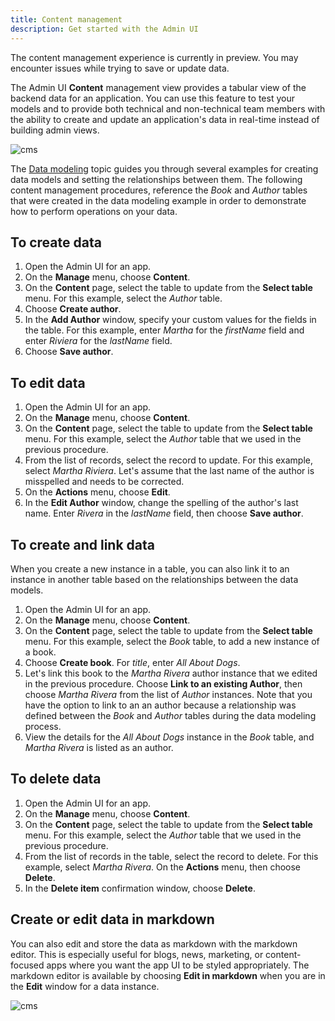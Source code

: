 ```yaml
---
title: Content management
description: Get started with the Admin UI
---
```


<amplify-callout warning>

The content management experience is currently in preview. You may encounter issues while trying to save or update data.

</amplify-callout>

The Admin UI **Content** management view provides a tabular view of the backend data for an application. You can use this feature to test your models and to provide both technical and non-technical team members with the ability to create and update an application's data in real-time instead of building admin views.

![cms](~/images/console/cms.png)

The [Data modeling](~/console/data/data-model.md) topic guides you through several examples for creating data models and setting the relationships between them. The following content management procedures, reference the *Book* and *Author* tables that were created in the data modeling example in order to demonstrate how to perform operations on your data.

## To create data
1. Open the Admin UI for an app.
2. On the **Manage** menu, choose **Content**.
3. On the **Content** page, select the table to update from the **Select table** menu. For this example, select the *Author* table.
4. Choose **Create author**.
5. In the **Add Author** window, specify your custom values for the fields in the table. For this example, enter *Martha* for the *firstName* field and enter *Riviera* for the *lastName* field.
6. Choose **Save author**.

## To edit data
1. Open the Admin UI for an app.
2. On the **Manage** menu, choose **Content**.
3. On the **Content** page, select the table to update from the **Select table** menu. For this example, select the *Author* table that we used in the previous procedure.
4. From the list of records, select the record to update. For this example, select *Martha Riviera*. Let's assume that the last name of the author is misspelled and needs to be corrected.
5. On the **Actions** menu, choose **Edit**.
6. In the **Edit Author** window, change the spelling of the author's last name. Enter *Rivera* in the *lastName* field, then choose **Save author**.

## To create and link data
When you create a new instance in a table, you can also link it to an instance in another table based on the relationships between the data models.

1. Open the Admin UI for an app.
2. On the **Manage** menu, choose **Content**.
3. On the **Content** page, select the table to update from the **Select table** menu. For this example, select the *Book* table, to add a new instance of a book.
4. Choose **Create book**. For *title*, enter *All About Dogs*.
5. Let's link this book to the *Martha Rivera* author instance that we edited in the previous procedure. Choose **Link to an existing Author**, then choose *Martha Rivera* from the list of *Author* instances. Note that you have the option to link to an an author because a relationship was defined between the *Book* and *Author* tables during the data modeling process.
6. View the details for the *All About Dogs* instance in the *Book* table, and *Martha Rivera* is listed as an author.

## To delete data
1. Open the Admin UI for an app.
2. On the **Manage** menu, choose **Content**.
3. On the **Content** page, select the table to update from the **Select table** menu. For this example, select the *Author* table that we used in the previous procedure.
4. From the list of records in the table, select the record to delete. For this example, select *Martha Rivera*. On the **Actions** menu, then choose **Delete**.
5. In the **Delete item** confirmation window, choose **Delete**.

## Create or edit data in markdown
You can also edit and store the data as markdown with the markdown editor. This is especially useful for blogs, news, marketing, or content-focused apps where you want the app UI to be styled appropriately. The markdown editor is available by choosing **Edit in markdown** when you are in the **Edit** window for a data instance.

![cms](~/images/console/cms.png)